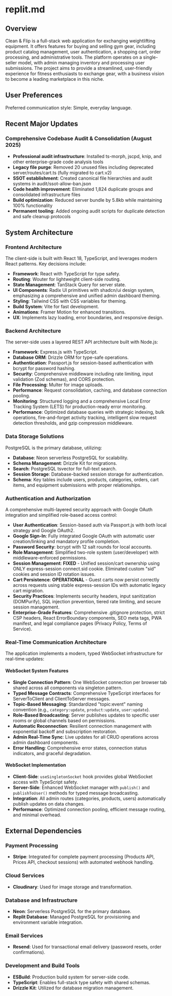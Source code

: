 # replit.md

## Overview
Clean & Flip is a full-stack web application for exchanging weightlifting equipment. It offers features for buying and selling gym gear, including product catalog management, user authentication, a shopping cart, order processing, and administrative tools. The platform operates on a single-seller model, with admin managing inventory and processing user submissions. The project aims to provide a streamlined, user-friendly experience for fitness enthusiasts to exchange gear, with a business vision to become a leading marketplace in this niche.

## User Preferences
Preferred communication style: Simple, everyday language.

## Recent Major Updates

### Comprehensive Codebase Audit & Consolidation (August 2025)
- **Professional audit infrastructure**: Installed ts-morph, jscpd, knip, and other enterprise-grade code analysis tools
- **Legacy file purge**: Removed 20 unused files including deprecated server/routes/cart.ts (fully migrated to cart.v2)
- **SSOT establishment**: Created canonical file hierarchies and audit systems in audit/ssot-allow-ban.json
- **Code health improvement**: Eliminated 1,824 duplicate groups and consolidated infrastructure files
- **Build optimization**: Reduced server bundle by 5.8kb while maintaining 100% functionality
- **Permanent tooling**: Added ongoing audit scripts for duplicate detection and safe cleanup protocols

## System Architecture

### Frontend Architecture
The client-side is built with React 18, TypeScript, and leverages modern React patterns. Key decisions include:
- **Framework**: React with TypeScript for type safety.
- **Routing**: Wouter for lightweight client-side routing.
- **State Management**: TanStack Query for server state.
- **UI Components**: Radix UI primitives with shadcn/ui design system, emphasizing a comprehensive and unified admin dashboard theming.
- **Styling**: Tailwind CSS with CSS variables for theming.
- **Build System**: Vite for fast development.
- **Animations**: Framer Motion for enhanced transitions.
- **UX**: Implements lazy loading, error boundaries, and responsive design.

### Backend Architecture
The server-side uses a layered REST API architecture built with Node.js:
- **Framework**: Express.js with TypeScript.
- **Database ORM**: Drizzle ORM for type-safe operations.
- **Authentication**: Passport.js for session-based authentication with bcrypt for password hashing.
- **Security**: Comprehensive middleware including rate limiting, input validation (Zod schemas), and CORS protection.
- **File Processing**: Multer for image uploads.
- **Performance**: Request consolidation, caching, and database connection pooling.
- **Monitoring**: Structured logging and a comprehensive Local Error Tracking System (LETS) for production-ready error monitoring.
- **Performance**: Optimized database queries with strategic indexing, bulk operations, fire-and-forget activity tracking, intelligent slow request detection thresholds, and gzip compression middleware.

### Data Storage Solutions
PostgreSQL is the primary database, utilizing:
- **Database**: Neon serverless PostgreSQL for scalability.
- **Schema Management**: Drizzle Kit for migrations.
- **Search**: PostgreSQL tsvector for full-text search.
- **Session Storage**: Database-backed session storage for authentication.
- **Schema**: Key tables include users, products, categories, orders, cart items, and equipment submissions with proper relationships.

### Authentication and Authorization
A comprehensive multi-layered security approach with Google OAuth integration and simplified role-based access control:
- **User Authentication**: Session-based auth via Passport.js with both local strategy and Google OAuth2.
- **Google Sign-In**: Fully integrated Google OAuth with automatic user creation/linking and mandatory profile completion.
- **Password Security**: bcrypt with 12 salt rounds for local accounts.
- **Role Management**: Simplified two-role system (user/developer) with middleware-enforced permissions.
- **Session Management**: **FIXED** - Unified session/cart ownership using ONLY express-session connect.sid cookie. Eliminated custom "sid" cookies and session ID rotation issues.
- **Cart Persistence**: **OPERATIONAL** - Guest carts now persist correctly across requests using stable express-session IDs with automatic legacy cart migration.
- **Security Practices**: Implements security headers, input sanitization (DOMPurify), SQL injection prevention, tiered rate limiting, and secure session management.
- **Enterprise-Grade Features**: Comprehensive .gitignore protection, strict CSP headers, React ErrorBoundary components, SEO meta tags, PWA manifest, and legal compliance pages (Privacy Policy, Terms of Service).

### Real-Time Communication Architecture
The application implements a modern, typed WebSocket infrastructure for real-time updates:

#### WebSocket System Features
- **Single Connection Pattern**: One WebSocket connection per browser tab shared across all components via singleton pattern.
- **Typed Message Contracts**: Comprehensive TypeScript interfaces for ServerToClient and ClientToServer messages.
- **Topic-Based Messaging**: Standardized "topic:event" naming convention (e.g., `category:update`, `product:update`, `user:update`).
- **Role-Based Broadcasting**: Server publishes updates to specific user rooms or global channels based on permissions.
- **Automatic Reconnection**: Resilient connection management with exponential backoff and subscription restoration.
- **Admin Real-Time Sync**: Live updates for all CRUD operations across admin dashboard components.
- **Error Handling**: Comprehensive error states, connection status indicators, and graceful degradation.

#### WebSocket Implementation
- **Client-Side**: `useSingletonSocket` hook provides global WebSocket access with TypeScript safety.
- **Server-Side**: Enhanced WebSocket manager with `publish()` and `publishToUser()` methods for typed message broadcasting.
- **Integration**: All admin routes (categories, products, users) automatically publish updates on data changes.
- **Performance**: Optimized connection pooling, efficient message routing, and minimal overhead.

## External Dependencies

### Payment Processing
- **Stripe**: Integrated for complete payment processing (Products API, Prices API, checkout sessions) with automated webhook handling.

### Cloud Services
- **Cloudinary**: Used for image storage and transformation.

### Database and Infrastructure
- **Neon**: Serverless PostgreSQL for the primary database.
- **Replit Database**: Managed PostgreSQL for provisioning and environment variable integration.

### Email Services
- **Resend**: Used for transactional email delivery (password resets, order confirmations).

### Development and Build Tools
- **ESBuild**: Production build system for server-side code.
- **TypeScript**: Enables full-stack type safety with shared schemas.
- **Drizzle Kit**: Utilized for database migration management.